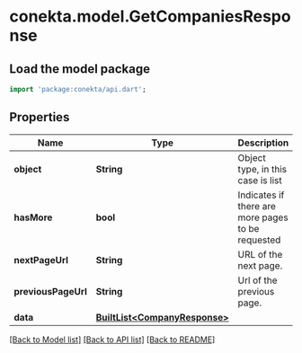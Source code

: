 # conekta.model.GetCompaniesResponse

## Load the model package
```dart
import 'package:conekta/api.dart';
```

## Properties
Name | Type | Description | Notes
------------ | ------------- | ------------- | -------------
**object** | **String** | Object type, in this case is list | 
**hasMore** | **bool** | Indicates if there are more pages to be requested | 
**nextPageUrl** | **String** | URL of the next page. | [optional] 
**previousPageUrl** | **String** | Url of the previous page. | [optional] 
**data** | [**BuiltList&lt;CompanyResponse&gt;**](CompanyResponse.md) |  | [optional] 

[[Back to Model list]](../README.md#documentation-for-models) [[Back to API list]](../README.md#documentation-for-api-endpoints) [[Back to README]](../README.md)


